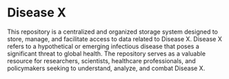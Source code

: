 # Disease X

This repository is a centralized and organized storage system designed to store, manage, and facilitate access to data related to Disease X. Disease X refers to a hypothetical or emerging infectious disease that poses a significant threat to global health. The repository serves as a valuable resource for researchers, scientists, healthcare professionals, and policymakers seeking to understand, analyze, and combat Disease X.

